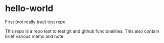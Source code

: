 # hello-world
First (not really true) test repo

This repo is a repo test to test git and github funcionalities.
This also contain brief various memo and note.
